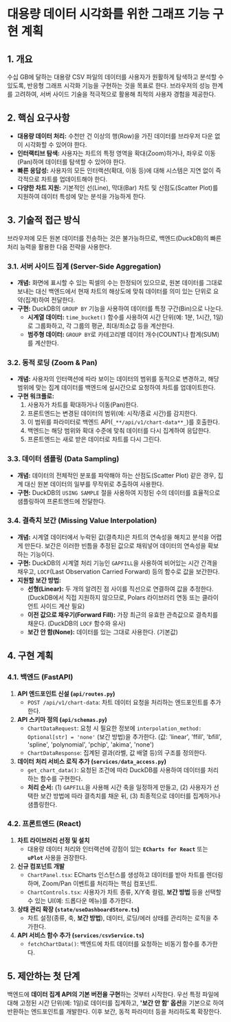 # 대용량 데이터 시각화를 위한 그래프 기능 구현 계획

## 1. 개요

수십 GB에 달하는 대용량 CSV 파일의 데이터를 사용자가 원활하게 탐색하고 분석할 수 있도록, 반응형 그래프 시각화 기능을 구현하는 것을 목표로 한다. 브라우저의 성능 한계를 고려하여, 서버 사이드 기술을 적극적으로 활용해 최적의 사용자 경험을 제공한다.

## 2. 핵심 요구사항

- **대용량 데이터 처리:** 수천만 건 이상의 행(Row)을 가진 데이터를 브라우저 다운 없이 시각화할 수 있어야 한다.
- **인터랙티브 탐색:** 사용자는 차트의 특정 영역을 확대(Zoom)하거나, 좌우로 이동(Pan)하며 데이터를 탐색할 수 있어야 한다.
- **빠른 응답성:** 사용자의 모든 인터랙션(확대, 이동 등)에 대해 시스템은 지연 없이 즉각적으로 차트를 업데이트해야 한다.
- **다양한 차트 지원:** 기본적인 선(Line), 막대(Bar) 차트 및 산점도(Scatter Plot)를 지원하여 데이터 특성에 맞는 분석을 가능하게 한다.

## 3. 기술적 접근 방식

브라우저에 모든 원본 데이터를 전송하는 것은 불가능하므로, 백엔드(DuckDB)의 빠른 처리 능력을 활용한 다음 전략을 사용한다.

### 3.1. 서버 사이드 집계 (Server-Side Aggregation)

- **개념:** 화면에 표시할 수 있는 픽셀의 수는 한정되어 있으므로, 원본 데이터를 그대로 보내는 대신 백엔드에서 현재 차트의 해상도에 맞춰 데이터를 의미 있는 단위로 요약(집계)하여 전달한다.
- **구현:** DuckDB의 `GROUP BY` 기능을 사용하여 데이터를 특정 구간(Bin)으로 나눈다.
  - **시계열 데이터:** `time_bucket()` 함수를 사용하여 시간 단위(예: 1분, 1시간, 1일)로 그룹화하고, 각 그룹의 평균, 최대/최소값 등을 계산한다.
  - **범주형 데이터:** `GROUP BY`로 카테고리별 데이터 개수(COUNT)나 합계(SUM)를 계산한다.

### 3.2. 동적 로딩 (Zoom & Pan)

- **개념:** 사용자의 인터랙션에 따라 보이는 데이터의 범위를 동적으로 변경하고, 해당 범위에 맞는 집계 데이터를 백엔드에 실시간으로 요청하여 차트를 업데이트한다.
- **구현 워크플로:**
  1. 사용자가 차트를 확대하거나 이동(Pan)한다.
  2. 프론트엔드는 변경된 데이터의 범위(예: 시작/종료 시간)를 감지한다.
  3. 이 범위를 파라미터로 백엔드 API(`_**/api/v1/chart-data**_`)를 호출한다.
  4. 백엔드는 해당 범위와 확대 수준에 맞춰 데이터를 다시 집계하여 응답한다.
  5. 프론트엔드는 새로 받은 데이터로 차트를 다시 그린다.

### 3.3. 데이터 샘플링 (Data Sampling)

- **개념:** 데이터의 전체적인 분포를 파악해야 하는 산점도(Scatter Plot) 같은 경우, 집계 대신 원본 데이터의 일부를 무작위로 추출하여 사용한다.
- **구현:** DuckDB의 `USING SAMPLE` 절을 사용하여 지정된 수의 데이터를 효율적으로 샘플링하여 프론트엔드에 전달한다.

### 3.4. 결측치 보간 (Missing Value Interpolation)

- **개념:** 시계열 데이터에서 누락된 값(결측치)은 차트의 연속성을 해치고 분석을 어렵게 만든다. 보간은 이러한 빈틈을 추정된 값으로 채워넣어 데이터의 연속성을 확보하는 기능이다.
- **구현:** DuckDB의 시계열 처리 기능인 `GAPFILL`을 사용하여 비어있는 시간 간격을 채우고, `LOCF`(Last Observation Carried Forward) 등의 함수로 값을 보간한다.
- **지원할 보간 방법:**
  - **선형(Linear):** 두 개의 알려진 점 사이를 직선으로 연결하여 값을 추정한다. (DuckDB에서 직접 지원하지 않으므로, Polars 라이브러리 연동 또는 클라이언트 사이드 계산 필요)
  - **이전 값으로 채우기(Forward Fill):** 가장 최근의 유효한 관측값으로 결측치를 채운다. (DuckDB의 `LOCF` 함수와 유사)
  - **보간 안 함(None):** 데이터를 있는 그대로 사용한다. (기본값)

## 4. 구현 계획

### 4.1. 백엔드 (FastAPI)

1.  **API 엔드포인트 신설 (`api/routes.py`)**
    - `POST /api/v1/chart-data`: 차트 데이터 요청을 처리하는 엔드포인트를 추가한다.
2.  **API 스키마 정의 (`api/schemas.py`)**
    - `ChartDataRequest`: 요청 시 필요한 정보에 `interpolation_method: Optional[str] = 'none'` (보간 방법)을 추가한다. (값: 'linear', 'ffill', 'bfill', 'spline', 'polynomial', 'pchip', 'akima', 'none')
    - `ChartDataResponse`: 집계된 결과(라벨, 값 배열 등)의 구조를 정의한다.
3.  **데이터 처리 서비스 로직 추가 (`services/data_access.py`)**
    - `get_chart_data()`: 요청된 조건에 따라 DuckDB를 사용하여 데이터를 처리하는 함수를 구현한다.
    - **처리 순서:** (1) `GAPFILL`을 사용해 시간 축을 일정하게 만들고, (2) 사용자가 선택한 보간 방법에 따라 결측치를 채운 뒤, (3) 최종적으로 데이터를 집계하거나 샘플링한다.

### 4.2. 프론트엔드 (React)

1.  **차트 라이브러리 선정 및 설치**
    - 대용량 데이터 처리와 인터랙션에 강점이 있는 **`ECharts for React`** 또는 **`uPlot`** 사용을 권장한다.
2.  **신규 컴포넌트 개발**
    - `ChartPanel.tsx`: ECharts 인스턴스를 생성하고 데이터를 받아 차트를 렌더링하며, Zoom/Pan 이벤트를 처리하는 핵심 컴포넌트.
    - `ChartControls.tsx`: 사용자가 차트 종류, X/Y축 컬럼, **보간 방법** 등을 선택할 수 있는 UI(예: 드롭다운 메뉴)를 추가한다.
3.  **상태 관리 확장 (`state/useDashboardStore.ts`)**
    - 차트 설정(종류, 축, **보간 방법**), 데이터, 로딩/에러 상태를 관리하는 로직을 추가한다.
4.  **API 서비스 함수 추가 (`services/csvService.ts`)**
    - `fetchChartData()`: 백엔드에 차트 데이터를 요청하는 비동기 함수를 추가한다.

## 5. 제안하는 첫 단계

백엔드에 **데이터 집계 API의 기본 버전을 구현**하는 것부터 시작한다. 우선 특정 파일에 대해 고정된 시간 단위(예: 1일)로 데이터를 집계하고, **'보간 안 함' 옵션**을 기본으로 하여 반환하는 엔드포인트를 개발한다. 이후 보간, 동적 파라미터 등을 처리하도록 확장한다.
